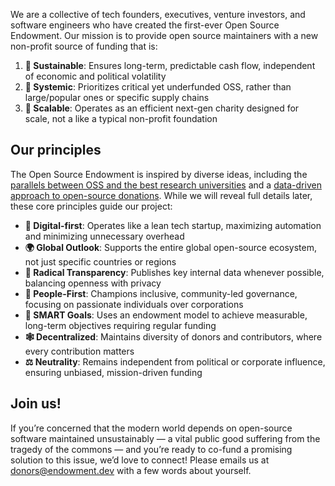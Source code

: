 We are a collective of tech founders, executives, venture investors, and software engineers who have created the first-ever Open Source Endowment. Our mission is to provide open source maintainers with a new non-profit source of funding that is:

1. **🌱 Sustainable**: Ensures long-term, predictable cash flow, independent of economic and political volatility
2. **🔗 Systemic**: Prioritizes critical yet underfunded OSS, rather than large/popular ones or specific supply chains
3. **🚀 Scalable**: Operates as an efficient next-gen charity designed for scale, not a like a typical non-profit foundation

## Our principles
The Open Source Endowment is inspired by diverse ideas, including the [parallels between OSS and the best research universities](kvinogradov.com/oss-universities) and a [data-driven approach to open-source donations](https://kvinogradov.com/algo-sponsors/). While we will reveal full details later, these core principles guide our project:

* **🤖 Digital-first**: Operates like a lean tech startup, maximizing automation and minimizing unnecessary overhead
* **🌍 Global Outlook**: Supports the entire global open-source ecosystem, not just specific countries or regions
* **🔎 Radical Transparency**: Publishes key internal data whenever possible, balancing openness with privacy
* **👥 People-First**: Champions inclusive, community-led governance, focusing on passionate individuals over corporations
* **🧠 SMART Goals**: Uses an endowment model to achieve measurable, long-term objectives requiring regular funding
* **🕸️ Decentralized**: Maintains diversity of donors and contributors, where every contribution matters
* **⚖️ Neutrality**: Remains independent from political or corporate influence, ensuring unbiased, mission-driven funding

## Join us!
If you’re concerned that the modern world depends on open-source software maintained unsustainably — a vital public good suffering from the tragedy of the commons — and you’re ready to co-fund a promising solution to this issue, we’d love to connect! Please emails us at donors@endowment.dev with a few words about yourself.
